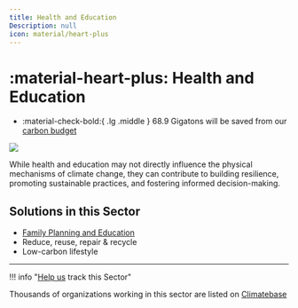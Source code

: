 ```yaml
---
title: Health and Education
Description: null
icon: material/heart-plus
---
```

# :material-heart-plus: Health and Education

<div class="grid cards" markdown>

* :material-check-bold:{ .lg .middle } 68.9 Gigatons will be saved from our [carbon budget](../glossary/#carbon-budget)

</div>

![](/img/healthy-lifestyle.jpg)

While health and education may not directly influence the physical mechanisms of climate change, they can contribute to building resilience, promoting sustainable practices, and fostering informed decision-making.

## Solutions in this Sector

* [Family Planning and Education](../solution-family-planning-and-education)
* Reduce, reuse, repair & recycle
* Low-carbon lifestyle

- - -

!!! info "[Help us](../../contribute) track this Sector"

Thousands of organizations working in this sector are listed on [Climatebase](https://climatebase.org/organizations)